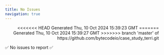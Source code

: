 ```yaml
---
title: No Issues
navigation: true
---
```


<p style="text-align:right;color:#cccs">
<<<<<<< HEAD
Generated Thu, 10 Oct 2024 15:39:23 GMT
=======
Generated Thu, 10 Oct 2024 15:39:27 GMT
>>>>>>> branch 'master' of https://github.com/bytecodeio/case_study_terri.git
</p>
<p>✅ No issues to report ✅</p>



